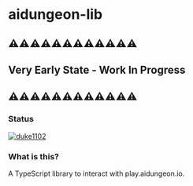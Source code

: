# aidungeon-lib

## ⚠️⚠️⚠️⚠️⚠️⚠️⚠️⚠️⚠️⚠️⚠️⚠️

## Very Early State - Work In Progress

## ⚠️⚠️⚠️⚠️⚠️⚠️⚠️⚠️⚠️⚠️⚠️⚠️

### **Status**

[![duke1102](https://circleci.com/gh/duke1102/aidungeon-lib.svg?style=svg)](https://circleci.com/gh/duke1102/aidungeon-lib)

### **What is this?**

A TypeScript library to interact with play.aidungeon.io.
